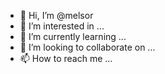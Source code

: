 - 👋 Hi, I’m @melsor
- 👀 I’m interested in ...
- 🌱 I’m currently learning ...
- 💞️ I’m looking to collaborate on ...
- 📫 How to reach me ...

<!---
melsor/melsor is a ✨ special ✨ repository because its `README.md` (this file) appears on your GitHub profile.
You can click the Preview link to take a look at your changes.
--->
